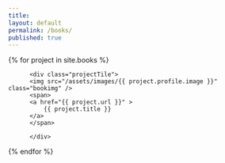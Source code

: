 ```yaml
---
title:
layout: default
permalink: /books/
published: true
---
```



<div class="ProjectContainer">

  {% for project in site.books %}

          <div class="projectTile">
          <img src="/assets/images/{{ project.profile.image }}" class="bookimg" />
          <span>
          <a href="{{ project.url }}" >
              {{ project.title }}
          </a>
          </span>

          </div>

  {% endfor %}


</div>

